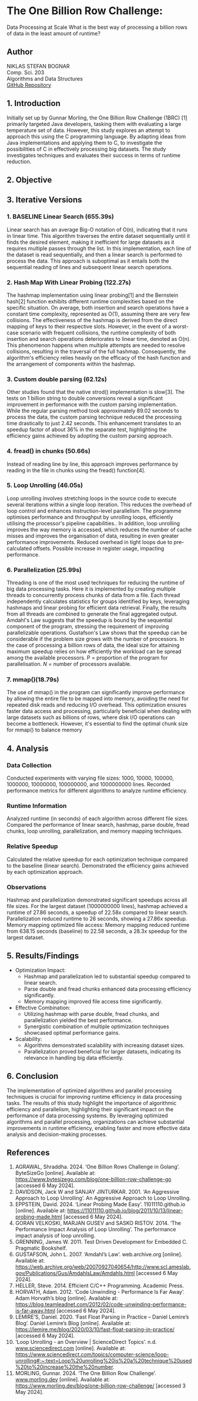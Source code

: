 # The One Billion Row Challenge:

Data Processing at Scale
What is the best way of processing a billion rows of data in the least amount of runtime?

## Author

NIKLAS STEFAN BOGNAR  
Comp. Sci. 203  
Algorithms and Data Structures  
[GitHub Repository](https://github.com/bognar-dev/1brc_cpp)

## 1. Introduction

Initially set up by Gunnar Morling, the One Billion Row Challenge (1BRC) [1] primarily targeted Java developers, tasking
them with evaluating a large temperature set of data. However, this study explores an attempt to approach this using the
C programming language. By adapting ideas from Java implementations and applying them to C, to investigate the
possibilities of C in effectively processing big datasets. The study investigates techniques and evaluates their success
in terms of runtime reduction.

## 2. Objective

## 3. Iterative Versions

### 1. BASELINE Linear Search (655.39s)

Linear search has an average Big-O notation of O(n), indicating that it runs in linear time. This algorithm traverses
the entire dataset sequentially until it finds the desired element, making it inefficient for large datasets as it
requires multiple passes through the list. In this implementation, each line of the dataset is read sequentially, and
then a linear search is performed to process the data. This approach is suboptimal as it entails both the sequential
reading of lines and subsequent linear search operations.

### 2. Hash Map  With Linear Probing (122.27s)

The hashmap implementation using linear probing[1] and the Bernstein hash[2] function exhibits different runtime
complexities based on the specific situation. On average, both insertion and search operations have a constant time
complexity, represented as O(1), assuming there are very few collisions. The effectiveness of the hashmap is derived
from the direct mapping of keys to their respective slots. However, in the event of a worst-case scenario with frequent
collisions, the runtime complexity of both insertion and search operations deteriorates to linear time, denoted as O(n).
This phenomenon happens when multiple attempts are needed to resolve collisions, resulting in the traversal of the full
hashmap. Consequently, the algorithm's efficiency relies heavily on the efficacy of the hash function and the
arrangement of components within the hashmap.

### 3. Custom double parsing (62.12s)

Other studies found that the native strod() implementation is slow[3]. The tests on 1 billion string to double
conversions reveal a significant improvement in performance with the custom parsing implementation. While the regular
parsing method took approximately 89.02 seconds to process the data, the custom parsing technique reduced the processing
time drastically to just 2.42 seconds. This enhancement translates to an speedup factor of about 36% in the separate
test, highlighting the efficiency gains achieved by adopting the custom parsing approach.

### 4. fread() in chunks (50.66s)

Instead of reading line by line, this approach improves performance by reading in the file in chunks using the fread()
function[4].

### 5. Loop Unrolling (46.05s)

Loop unrolling involves stretching loops in the source code to execute several iterations within a single loop
iteration. This reduces the overhead of loop control and enhances instruction-level parallelism. The programme optimises
performance and throughput by unrolling loops, efficiently utilising the processor's pipeline capabilities.. In
addition, loop unrolling improves the way memory is accessed, which reduces the number of cache misses and improves the
organisation of data, resulting in even greater performance improvements.
Reduced overhead in tight loops due to pre-calculated offsets. Possible increase in register usage, impacting
performance.

### 6. Parallelization (25.99s)

Threading is one of the most used techniques for reducing the runtime of big data processing tasks. Here it is
implemented by creating multiple threads to concurrently process chunks of data from a file. Each thread independently
calculates statistics for groups identified by keys, leveraging hashmaps and linear probing for efficient data
retrieval. Finally, the results from all threads are combined to generate the final aggregated output.
Amdahl's Law suggests that the speedup is bound by the sequential component of the program, stressing the requirement of
improving parallelizable operations. Gustafson's Law shows that the speedup can be considerable if the problem size
grows with the number of processors. In the case of processing a billion rows of data, the ideal size for attaining
maximum speedup relies on how efficiently the workload can be spread among the available processors.
P = proportion of the program for parallelisation.
𝑁 = number of processors available.

### 7. mmap()(18.79s)

The use of mmap() in the program can significantly improve performance by allowing the entire file to be mapped into
memory, avoiding the need for repeated disk reads and reducing I/O overhead. This optimization ensures faster data
access and processing, particularly beneficial when dealing with large datasets such as billions of rows, where disk I/O
operations can become a bottleneck. However, it's essential to find the optimal chunk size for mmap() to balance memory

## 4. Analysis

### Data Collection

Conducted experiments with varying file sizes: 1000, 10000, 100000, 1000000, 10000000, 100000000, and 1000000000 lines.
Recorded performance metrics for different algorithms to analyze runtime efficiency.

### Runtime Information

Analyzed runtime (in seconds) of each algorithm across different file sizes.
Compared the performance of linear search, hashmap, parse double, fread chunks, loop unrolling, parallelization, and
memory mapping techniques.

### Relative Speedup

Calculated the relative speedup for each optimization technique compared to the baseline (linear search).
Demonstrated the efficiency gains achieved by each optimization approach.

### Observations

Hashmap and parallelization demonstrated significant speedups across all file sizes.
For the largest dataset (1000000000 lines), hashmap achieved a runtime of 27.86 seconds, a speedup of 22.58x compared to
linear search.
Parallelization reduced runtime to 26 seconds, showing a 27.86x speedup.
Memory mapping optimized file access:
Memory mapping reduced runtime from 638.15 seconds (baseline) to 22.58 seconds, a 28.3x speedup for the largest dataset.

## 5. Results/Findings

- Optimization Impact:
    - Hashmap and parallelization led to substantial speedup compared to linear search.
    - Parse double and fread chunks enhanced data processing efficiency significantly.
    - Memory mapping improved file access time significantly.
- Effective Combination:
    - Utilizing hashmap with parse double, fread chunks, and parallelization yielded the best performance.
    - Synergistic combination of multiple optimization techniques showcased optimal performance gains.
- Scalability:
    - Algorithms demonstrated scalability with increasing dataset sizes.
    - Parallelization proved beneficial for larger datasets, indicating its relevance in handling big data efficiently.

## 6. Conclusion

The implementation of optimized algorithms and parallel processing techniques is crucial for improving runtime
efficiency in data processing tasks. The results of this study highlight the importance of algorithmic efficiency and
parallelism, highlighting their significant impact on the performance of data processing systems. By leveraging
optimized algorithms and parallel processing, organizations can achieve substantial improvements in runtime efficiency,
enabling faster and more effective data analysis and decision-making processes.

## References

1. AGRAWAL, Shraddha. 2024. ‘One Billion Rows Challenge in Golang’. ByteSizeGo [online]. Available
   at: https://www.bytesizego.com/blog/one-billion-row-challenge-go [accessed 6 May 2024].
2. DAVIDSON, Jack W and SANJAY JINTURKAR. 2001. ‘An Aggressive Approach to Loop Unrolling’. An Aggressive Approach to
   Loop Unrolling.
3. EPPSTEIN, David. 2024. ‘Linear Probing Made Easy’. 11011110.github.io [online]. Available
   at: https://11011110.github.io/blog/2011/10/13/linear-probing-made.html [accessed 6 May 2024].
4. GORAN VELKOSKI, MARJAN GUSEV and SASKO RISTOV. 2014. ‘The Performance Impact Analysis of Loop Unrolling’. The
   performance impact analysis of loop unrolling.
5. GRENNING, James W. 2011. Test Driven Development for Embedded C. Pragmatic Bookshelf.
6. GUSTAFSON, John L. 2007. ‘Amdahl’s Law’. web.archive.org [online]. Available
   at: https://web.archive.org/web/20070927040654/http://www.scl.ameslab.gov/Publications/Gus/AmdahlsLaw/Amdahls.html [accessed 6 May 2024].
7. HELLER, Steve. 2014. Efficient C/C++ Programming. Academic Press.
8. HORVATH, Adam. 2012. ‘Code Unwinding - Performance Is Far Away’. Adam Horvath’s blog [online]. Available
   at: https://blog.teamleadnet.com/2012/02/code-unwinding-performance-is-far-away.html [accessed 6 May 2024].
9. LEMIRE’S, Daniel. 2020. ‘Fast Float Parsing in Practice – Daniel Lemire’s Blog’. Daniel Lemire’s Blog [online].
   Available at: https://lemire.me/blog/2020/03/10/fast-float-parsing-in-practice/ [accessed 6 May 2024].
10. ‘Loop Unrolling - an Overview | ScienceDirect Topics’. n.d. www.sciencedirect.com [online]. Available
    at: https://www.sciencedirect.com/topics/computer-science/loop-unrolling#:~:text=Loop%20unrolling%20is%20a%20technique%20used%20to%20increase%20the%20number.
11. MORLING, Gunnar. 2024. ‘The One Billion Row Challenge’. www.morling.dev [online]. Available
    at: https://www.morling.dev/blog/one-billion-row-challenge/ [accessed 3 May 2024].
